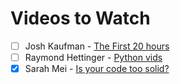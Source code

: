 # Videos to Watch

- [ ] Josh Kaufman - [The First 20 hours](https://www.youtube.com/watch?v=5MgBikgcWnY)
- [ ] Raymond Hettinger - [Python vids](https://youtu.be/wf-BqAjZb8M)
- [X] Sarah Mei - [Is your code too solid?](https://vimeo.com/136245794)
